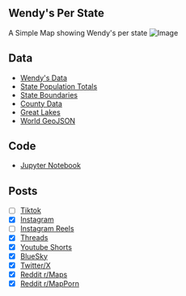## Wendy's Per State
A Simple Map showing Wendy's per state
![Image](https://drive.google.com/uc?export=view&id=15XqPTwIgDrWSHEF7xoKizZt_l48ZwXPe)

## Data
* [Wendy's Data](https://locations.wendys.com/united-states)
* [State Population Totals](https://www.census.gov/data/tables/time-series/demo/popest/2020s-state-total.html)
* [State Boundaries](https://www.census.gov/geographies/mapping-files/time-series/geo/carto-boundary-file.html)
* [County Data](https://www.census.gov/geographies/mapping-files/time-series/geo/carto-boundary-file.html)
* [Great Lakes](https://usicecenter.gov/Products/GreatLakesData)
* [World GeoJSON](https://public.opendatasoft.com/explore/dataset/world-administrative-boundaries/export/?flg=en-us)

## Code
* [Jupyter Notebook](FormatData.ipynb)

## Posts
- [ ] [Tiktok]()
- [x] [Instagram](https://www.instagram.com/p/DIPS5BazbPf/)
- [ ] [Instagram Reels]()
- [x] [Threads](https://www.threads.net/@vinemapper/post/DIPS5reTE0N)
- [x] [Youtube Shorts](https://youtube.com/shorts/oiipGeuEdR0)
- [x] [BlueSky](https://bsky.app/profile/vinemapper.bsky.social/post/3lmfssangr224)
- [x] [Twitter/X](https://x.com/VineMapper/status/1910065075081396254)
- [x] [Reddit r/Maps](https://www.reddit.com/r/Maps/comments/1jvfejs/wendys_per_100k_people/)
- [x] [Reddit r/MapPorn](https://www.reddit.com/r/MapPorn/comments/1jvfes0/wendys_per_100k_people/)
